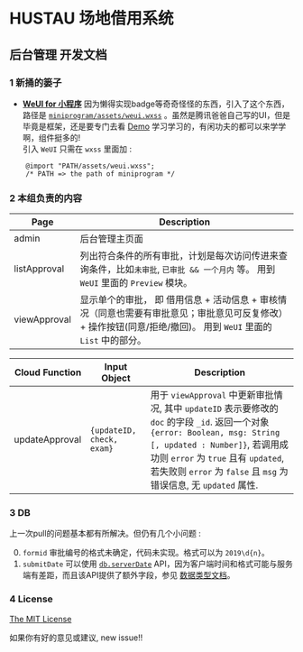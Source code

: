 # HUSTAU 场地借用系统
## 后台管理 开发文档

### 1 新捅的篓子

+ **[WeUI for 小程序](https://github.com/Tencent/weui-wxss)** 
  因为懒得实现badge等奇奇怪怪的东西，引入了这个东西，路径是 [`miniprogram/assets/weui.wxss`](./miniprogram/assets/weui.wxss) 。虽然是腾讯爸爸自己写的UI，但是毕竟是框架，还是要专门去看 [Demo](https://weui.io/) 学习学习的，有闲功夫的都可以来学学啊，组件挺多的!  
  引入 `WeUI` 只需在 `wxss` 里面加 :

```wxss
    @import "PATH/assets/weui.wxss";
    /* PATH => the path of miniprogram */
```

### 2 本组负责的内容

 Page         |   Description
------------- | ----------------------
 admin        | 后台管理主页面
 listApproval | 列出符合条件的所有审批，计划是每次访问传进来查询条件，比如`未审批`, `已审批 && 一个月内` 等。 用到 `WeUI` 里面的 `Preview` 模块。
 viewApproval | 显示单个的审批， 即 借用信息 + 活动信息 + 审核情况（同意也需要有审批意见；审批意见可反复修改） + 操作按钮(同意/拒绝/撤回)。 用到 `WeUI` 里面的 `List` 中的部分。 

 Cloud Function | Input Object            | Description
---------------:| ----------------------- | ----------------------------------
 updateApproval |`{updateID, check, exam}`| 用于 `viewApproval` 中更新审批情况, 其中 `updateID` 表示要修改的 `doc` 的字段 `_id`. 返回一个对象 `{error: Boolean, msg: String [, updated : Number]}`, 若调用成功则 `error` 为 `true` 且有 `updated`, 若失败则 `error` 为 `false` 且 `msg` 为错误信息, 无 `updated` 属性.

### 3 DB

上一次pull的问题基本都有所解决。但仍有几个小问题 :

0. `formid` 审批编号的格式未确定，代码未实现。格式可以为 `2019\d{n}`。
0. `submitDate` 可以使用 [`db.serverDate`](https://developers.weixin.qq.com/miniprogram/dev/wxcloud/reference-client-api/database/db.serverDate.html) API，因为客户端时间和格式可能与服务端有差距，而且该API提供了额外字段，参见 [数据类型文档](https://developers.weixin.qq.com/miniprogram/dev/wxcloud/guide/database/data-type.html)。

### 4 License

[The MIT License](http://opensource.org/licenses/MIT)

如果你有好的意见或建议, new issue!!